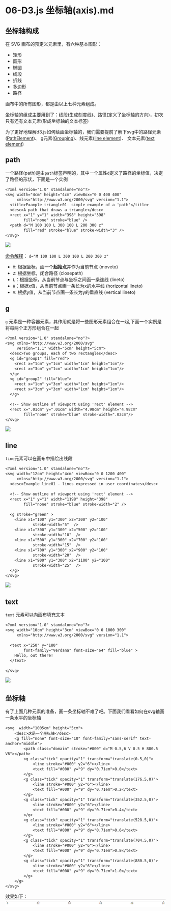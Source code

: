 # 06-D3.js 坐标轴(axis).md

## 坐标轴构成

在 SVG 画布的预定义元素里，有六种基本图形：

- 矩形
- 圆形
- 椭圆
- 线段
- 折线
- 多边形
- 路径

画布中的所有图形，都是由以上七种元素组成。

坐标轴的组成主要用到了：线段(生成刻度线)、路径(定义了坐标轴的方向)，初次只有还有文本元素(形成坐标轴的文本标签)

为了更好地理解d3.js如何绘画坐标轴的，我们需要提前了解下svg中的路径元素([PathElement](https://www.w3.org/TR/SVG/paths.html#PathElement))、
g元素([Grouping](https://www.w3.org/TR/SVG/struct.html#Groups))、线元素([line element](https://www.w3.org/TR/SVG/shapes.html#LineElement))、
文本元素([text element](https://www.w3.org/TR/SVG/text.html#TextElement))

## path

一个路径(path)是由`path`标签声明的，其中一个属性`d`定义了路径的坐标值，决定了路径的形状，下面是一个实例
```
<?xml version="1.0" standalone="no"?>
<svg width="4cm" height="4cm" viewBox="0 0 400 400"
     xmlns="http://www.w3.org/2000/svg" version="1.1">
  <title>Example triangle01- simple example of a 'path'</title>
  <desc>A path that draws a triangle</desc>
  <rect x="1" y="1" width="398" height="398"
        fill="none" stroke="blue" />
  <path d="M 100 100 L 300 100 L 200 300 z"
        fill="red" stroke="blue" stroke-width="3" />
</svg>

```
![](https://www.w3.org/TR/SVG/images/paths/triangle01.png)

[命令解释](https://www.w3.org/TR/SVG/paths.html#PathDataMovetoCommands)：
`d="M 100 100 L 300 100 L 200 300 z"`
- `M`: 根据坐标，画一个**起始点**并作为当前节点   (moveto)
- `Z`: 根据坐标，闭合路径  (closepath)
- `L`：根据坐标，从当前节点与坐标之间画一条连线 (lineto)
- `H`：根据x值，从当前节点画一条长为x的水平线 (horizontal lineto)
- `V`: 根据y值，从当前节点画一条长为y的垂直线 (vertical lineto)

## g

`g` 元素是一种容器元素，其作用就是将一些图形元素组合在一起,下面一个实例是将每两个正方形组合在一起

```
<?xml version="1.0" standalone="no"?>
<svg xmlns="http://www.w3.org/2000/svg"
     version="1.1" width="5cm" height="5cm">
  <desc>Two groups, each of two rectangles</desc>
  <g id="group1" fill="red">
    <rect x="1cm" y="1cm" width="1cm" height="1cm"/>
    <rect x="3cm" y="1cm" width="1cm" height="1cm"/>
  </g>
  <g id="group2" fill="blue">
    <rect x="1cm" y="3cm" width="1cm" height="1cm"/>
    <rect x="3cm" y="3cm" width="1cm" height="1cm"/>
  </g>

  <!-- Show outline of viewport using 'rect' element -->
  <rect x=".01cm" y=".01cm" width="4.98cm" height="4.98cm"
        fill="none" stroke="blue" stroke-width=".02cm"/>
</svg>
```
![](https://www.w3.org/TR/SVG/images/struct/grouping01.svg)

## line

`line`元素可以在画布中描绘出线段

```
<?xml version="1.0" standalone="no"?>
<svg width="12cm" height="4cm" viewBox="0 0 1200 400"
     xmlns="http://www.w3.org/2000/svg" version="1.1">
  <desc>Example line01 - lines expressed in user coordinates</desc>

  <!-- Show outline of viewport using 'rect' element -->
  <rect x="1" y="1" width="1198" height="398"
        fill="none" stroke="blue" stroke-width="2" />

  <g stroke="green" >
    <line x1="100" y1="300" x2="300" y2="100"
            stroke-width="5"  />
    <line x1="300" y1="300" x2="500" y2="100"
            stroke-width="10"  />
    <line x1="500" y1="300" x2="700" y2="100"
            stroke-width="15"  />
    <line x1="700" y1="300" x2="900" y2="100"
            stroke-width="20"  />
    <line x1="900" y1="300" x2="1100" y2="100"
            stroke-width="25"  />
  </g>
</svg>

```
![](https://www.w3.org/TR/SVG/images/shapes/line01.png)

## text

`text` 元素可以向画布填充文本
```
<?xml version="1.0" standalone="no"?>
<svg width="10cm" height="3cm" viewBox="0 0 1000 300"
     xmlns="http://www.w3.org/2000/svg" version="1.1">

  <text x="250" y="180"
        font-family="Verdana" font-size="64" fill="blue" >
    Hello, out there!
  </text>

</svg>

```
![](https://www.w3.org/TR/SVG/images/text/text01.svg)

## 坐标轴

有了上面几种元素的准备，画一条坐标轴不难了吧。下面我们看看如何在svg轴画一条水平的坐标轴
```
<svg  width="1005cm" height="5cm">
    <desc>这是一个坐标轴</desc>
    <g fill="none" font-size="10" font-family="sans-serif" text-anchor="middle">
        <path class="domain" stroke="#000" d="M 0.5,6 V 0.5 H 880.5 V6"></path>
        <g class="tick" opacity="1" transform="translate(0.5,0)">
            <line stroke="#000" y2="6"></line>
            <text fill="#000" y="9" dy="0.71em">0.0</text>
        </g>
        <g class="tick" opacity="1" transform="translate(176.5,0)">
            <line stroke="#000" y2="6"></line>
            <text fill="#000" y="9" dy="0.71em">0.2</text>
        </g>
        <g class="tick" opacity="1" transform="translate(352.5,0)">
            <line stroke="#000" y2="6"></line>
            <text fill="#000" y="9" dy="0.71em">0.4</text>
        </g>
        <g class="tick" opacity="1" transform="translate(528.5,0)">
            <line stroke="#000" y2="6"></line>
            <text fill="#000" y="9" dy="0.71em">0.6</text>
        </g>
        <g class="tick" opacity="1" transform="translate(704.5,0)">
            <line stroke="#000" y2="6"></line>
            <text fill="#000" y="9" dy="0.71em">0.8</text>
        </g>
        <g class="tick" opacity="1" transform="translate(880.5,0)">
            <line stroke="#000" y2="6"></line>
            <text fill="#000" y="9" dy="0.71em">1.0</text>
        </g>
    </g>
</svg>
```
效果如下：
![](https://github.com/yanqiangmiffy/d3.js-tutorial/blob/master/assets/06-axis.png)